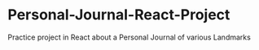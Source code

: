 # Personal-Journal-React-Project
Practice project in React about a Personal Journal of various Landmarks 
